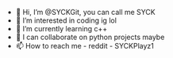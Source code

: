 - 👋 Hi, I’m @SYCKGit, you can call me SYCK
- 👀 I’m interested in coding ig lol
- 🌱 I’m currently learning c++
- 💞️ I can collaborate on python projects maybe
- 📫 How to reach me - reddit - SYCKPlayz1

<!---
SYCKstudios/SYCKstudios is a ✨ special ✨ repository because its `README.md` (this file) appears on your GitHub profile.
You can click the Preview link to take a look at your changes.
--->
